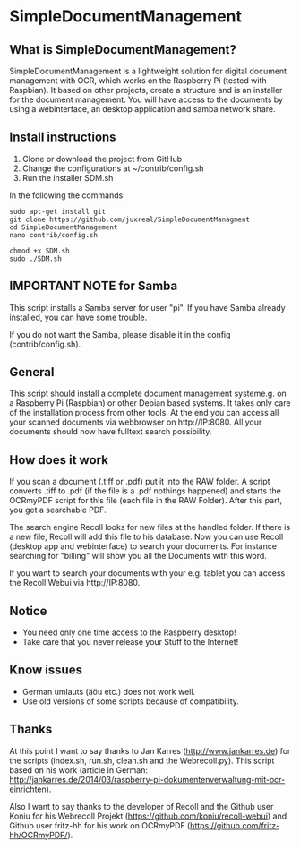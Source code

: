 # SimpleDocumentManagement

## What is SimpleDocumentManagement?

SimpleDocumentManagement is a lightweight solution for digital document management with OCR, which works on the Raspberry Pi (tested with Raspbian). It based on other projects, create a structure and is an installer for the document management. You will have access to the documents by using a webinterface, an desktop application and samba network share.

## Install instructions

1. Clone or download the project from GitHub
1. Change the configurations at ~/contrib/config.sh
3. Run the installer SDM.sh

In the following the commands
```
sudo apt-get install git
git clone https://github.com/juxreal/SimpleDocumentManagment
cd SimpleDocumentManagement
nano contrib/config.sh

chmod +x SDM.sh
sudo ./SDM.sh
```

## IMPORTANT NOTE for Samba

This script installs a Samba server for user "pi". If you have Samba already installed, you can have some trouble.

If you do not want the Samba, please disable it in the config (contrib/config.sh).

## General

This script should install a complete document management systeme.g. on a Raspberry Pi (Raspbian) or other Debian based systems. It takes only care of the installation process from other tools. At the end you can access all your scanned documents via webbrowser on http://IP:8080. All your documents should now have fulltext search possibility.

## How does it work

If you scan a document (.tiff or .pdf) put it into the RAW folder. A script converts .tiff to .pdf (if the file is a .pdf nothings happened) and starts the OCRmyPDF script for this file (each file in the RAW Folder). After this part, you get a searchable PDF.

The search engine Recoll looks for new files at the handled folder. If there is a new file, Recoll will add this file to his database. Now you can use Recoll (desktop app and webinterface) to search your documents. For instance searching for "billing" will show you all the Documents with this word.

If you want to search your documents with your e.g. tablet you can access the Recoll Webui via http://IP:8080.

## Notice

- You need only one time access to the Raspberry desktop!
- Take care that you never release your Stuff to the Internet!

## Know issues

- German umlauts (äöu etc.) does not work well.
- Use old versions of some scripts because of compatibility.

## Thanks

At this point I want to say thanks to Jan Karres (http://www.jankarres.de) for the scripts (index.sh, run.sh, clean.sh and the Webrecoll.py). This script based on his work (article in German: http://jankarres.de/2014/03/raspberry-pi-dokumentenverwaltung-mit-ocr-einrichten).

Also I want to say thanks to the developer of Recoll and the Github user Koniu for his Webrecoll Projekt (https://github.com/koniu/recoll-webui) and Github user fritz-hh for his work on OCRmyPDF (https://github.com/fritz-hh/OCRmyPDF/).
